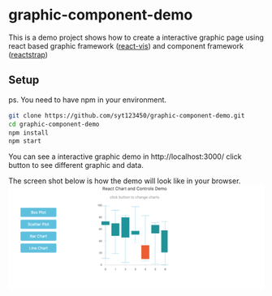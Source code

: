 # graphic-component-demo

This is a demo project shows how to create a interactive graphic page using react based graphic framework ([react-vis](https://github.com/uber/react-vis)) and component framework ([reactstrap](https://github.com/reactstrap/reactstrap))

## Setup

ps. You need to have npm in your environment.

```bash
git clone https://github.com/syt123450/graphic-component-demo.git
cd graphic-component-demo
npm install
npm start
```
You can see a interactive graphic demo in http://localhost:3000/
click button to see different graphic and data.

The screen shot below is how the demo will look like in your browser.
![screenshot-url]

[screenshot-url]: https://github.com/syt123450/graphic-component-demo/blob/master/assets/demo.png
